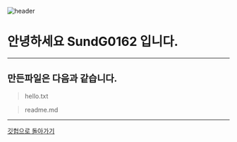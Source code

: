 ![header](https://capsule-render.vercel.app/api?type=Waving&color=4e63d6&height=200&section=header&text=GGM_SundG0162&fontSize=50&animation=fadeIn&fontColor=DDDDDD)


# 안녕하세요 SundG0162 입니다.

<hr>

## 만든파일은 다음과 같습니다.

>hello.txt

>readme.md


<hr>


[깃헙으로 돌아가기](https://github.com/, "Github")

